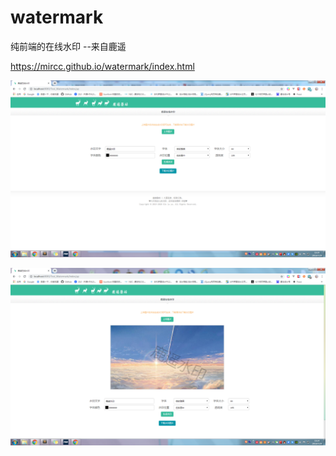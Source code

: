 # watermark

纯前端的在线水印  --来自鹿遥

https://mircc.github.io/watermark/index.html

![Image text](https://raw.githubusercontent.com/Sunwendi/photo_gallery/master/watermark1.png)  

![Image text](https://raw.githubusercontent.com/Sunwendi/photo_gallery/master/watermark2.png)  
